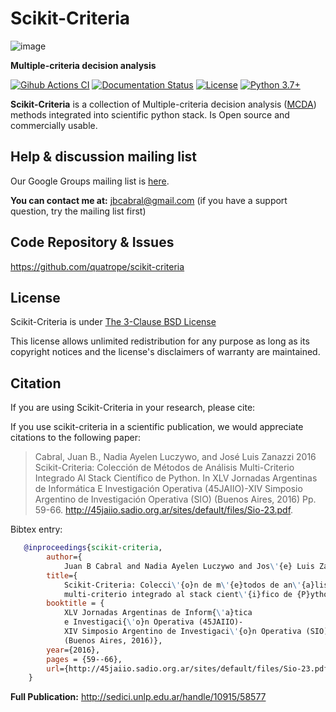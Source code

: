 # Scikit-Criteria

![image](https://github.com/quatrope/scikit-criteria/raw/master/res/logo_small.png)

**Multiple-criteria decision analysis**

[![Gihub Actions CI](https://github.com/quatrope/scikit-criteria/actions/workflows/CI.yml/badge.svg)](https://github.com/quatrope/scikit-criteria/actions/workflows/CI.yml)
[![Documentation Status](https://readthedocs.org/projects/scikit-criteria/badge/?version=latest&style=flat)](http://scikit-criteria.readthedocs.io)
[![License](https://img.shields.io/pypi/l/uttrs?color=blue)](https://www.tldrlegal.com/l/bsd3)
[![Python 3.7+](https://img.shields.io/badge/python-3.7+-blue.svg)](https://badge.fury.io/py/uttrs)

**Scikit-Criteria** is a collection of Multiple-criteria decision
analysis ([MCDA](https://en.wikipedia.org/wiki/Multiple-criteria_decision_analysis))
methods integrated into scientific python stack. Is Open source and commercially usable.

## Help & discussion mailing list

Our Google Groups mailing list is [here](https://groups.google.com/forum/#!forum/scikit-criteria).

**You can contact me at:** <jbcabral@gmail.com> (if you have a support
question, try the mailing list first)

## Code Repository & Issues

<https://github.com/quatrope/scikit-criteria>

## License

Scikit-Criteria is under
[The 3-Clause BSD License](https://raw.githubusercontent.com/quatrope/scikit-criteria/master/LICENSE.txt)

This license allows unlimited redistribution for any purpose as long as
its copyright notices and the license's disclaimers of warranty are
maintained.

## Citation

If you are using Scikit-Criteria in your research, please cite:

If you use scikit-criteria in a scientific publication, we would
appreciate citations to the following paper:

> Cabral, Juan B., Nadia Ayelen Luczywo, and José Luis Zanazzi 2016
> Scikit-Criteria: Colección de Métodos de Análisis Multi-Criterio
> Integrado Al Stack Científico de Python. In XLV Jornadas Argentinas de
> Informática E Investigación Operativa (45JAIIO)-XIV Simposio Argentino
> de Investigación Operativa (SIO) (Buenos Aires, 2016) Pp. 59-66.
> <http://45jaiio.sadio.org.ar/sites/default/files/Sio-23.pdf>.

Bibtex entry:


```bibtex
   @inproceedings{scikit-criteria,
        author={
            Juan B Cabral and Nadia Ayelen Luczywo and Jos\'{e} Luis Zanazzi},
        title={
            Scikit-Criteria: Colecci\'{o}n de m\'{e}todos de an\'{a}lisis
            multi-criterio integrado al stack cient\'{i}fico de {P}ython},
        booktitle = {
            XLV Jornadas Argentinas de Inform{\'a}tica
            e Investigaci{\'o}n Operativa (45JAIIO)-
            XIV Simposio Argentino de Investigaci\'{o}n Operativa (SIO)
            (Buenos Aires, 2016)},
        year={2016},
        pages = {59--66},
        url={http://45jaiio.sadio.org.ar/sites/default/files/Sio-23.pdf}
    }
```

**Full Publication:** http://sedici.unlp.edu.ar/handle/10915/58577